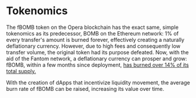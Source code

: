 # Tokenomics

The fBOMB token on the Opera blockchain has the exact same, simple tokenomics as its predecessor, BOMB on the Ethereum network: 1% of every transfer's amount is burned forever, effectively creating a naturally deflationary currency. However, due to high fees and consequently low transfer volume, the original token had its purpose defeated. Now, with the aid of the Fantom network, a deflationary currency can prosper and grow: fBOMB, within a few months since deployment, [has burned over 14% of its total supply.](https://ftmscan.com/token/0x8503eb4a136bdbeb323e37aa6e0fa0c772228378)

With the creation of dApps that incentivize liquidity movement, the average burn rate of fBOMB can be raised, increasing its value over time.

